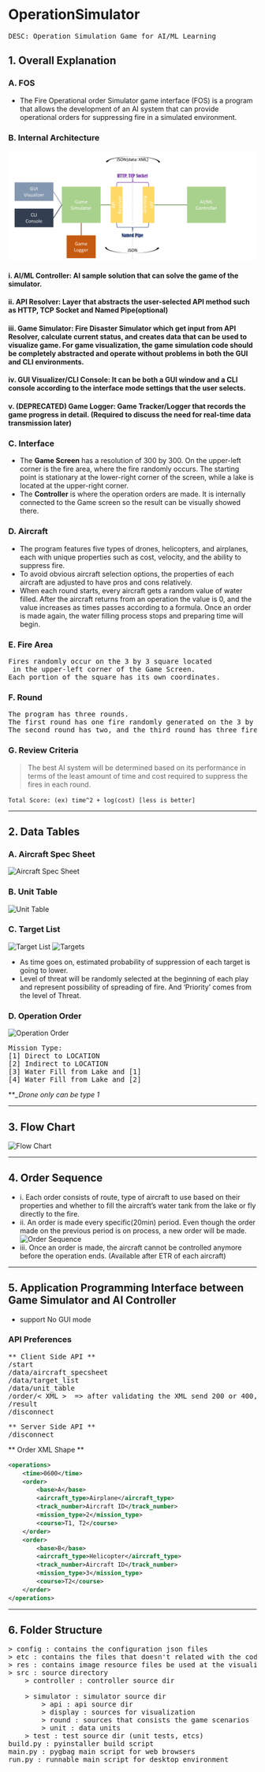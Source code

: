 # OperationSimulator
<pre>DESC: Operation Simulation Game for AI/ML Learning</pre>


## **1. Overall Explanation**
### **A. FOS**
- The Fire Operational order Simulator game interface (FOS) is a program that allows the development of an AI system that can provide operational orders for suppressing fire in a simulated environment.

### **B. Internal Architecture**
![Internal Architecture](./etc/internal_architecture.png)
#### i. AI/ML Controller: AI sample solution that can solve the game of the simulator.
#### ii. API Resolver: Layer that abstracts the user-selected API method such as HTTP, TCP Socket and Named Pipe(optional)
#### iii. Game Simulator: Fire Disaster Simulator which get input from API Resolver, calculate current status, and creates data that can be used to visualize game. For game visualization, the game simulation code should be completely abstracted and operate without problems in both the GUI and CLI environments.
#### iv. GUI Visualizer/CLI Console: It can be both a GUI window and a CLI console according to the interface mode settings that the user selects.
#### v. (DEPRECATED) Game Logger: Game Tracker/Logger that records the game progress in detail. (Required to discuss the need for real-time data transmission later)

### **C. Interface**
- The **Game Screen** has a resolution of 300 by 300. On the upper-left corner is the fire area, where the fire randomly occurs. The starting point is stationary at the lower-right corner of the screen, while a lake is located at the upper-right corner.
- The **Controller** is where the operation orders are made. It is internally connected to the Game screen so the result can be visually showed there. 

### **D. Aircraft**
- The program features five types of drones, helicopters, and airplanes, each with unique properties such as cost, velocity, and the ability to suppress fire.
- To avoid obvious aircraft selection options, the properties of each aircraft are adjusted to have pros and cons relatively.
- When each round starts, every aircraft gets a random value of water filled. After the aircraft returns from an operation the value is 0, and the value increases as times passes according to a formula. Once an order is made again, the water filling process stops and preparing time will begin.

### **E. Fire Area**
<pre>Fires randomly occur on the 3 by 3 square located
 in the upper-left corner of the Game Screen.
Each portion of the square has its own coordinates.</pre>

### **F. Round**
<pre>The program has three rounds.
The first round has one fire randomly generated on the 3 by 3 square.
The second round has two, and the third round has three fires randomly generated.</pre>

### **G. Review Criteria**
> The best AI system will be determined based on its performance in terms of the least amount of time and cost required to suppress the fires in each round.

```Total Score: (ex) time^2 + log(cost) [less is better]```
___

## **2. Data Tables**
### **A. Aircraft Spec Sheet**
![Aircraft Spec Sheet](./etc/spec_sheet.png)

### **B. Unit Table**
![Unit Table](./etc/unit.png)

### **C. Target List**
![Target List](./etc/target_list.png)
![Targets](./etc/targets.png)
- As time goes on, estimated probability of suppression of each target is going to lower.
- Level of threat will be randomly selected at the beginning of each play and represent possibility of spreading of fire. And ‘Priority’ comes from the level of Threat.

### **D. Operation Order**
![Operation Order](./etc/operation_order.png)
<pre>Mission Type:
[1] Direct to LOCATION
[2] Indirect to LOCATION
[3] Water Fill from Lake and [1]
[4] Water Fill from Lake and [2]</pre>
***_Drone only can be type 1*
___

## **3.	Flow Chart**
![Flow Chart](./etc/flow_chart.png)
___

## **4. Order Sequence**
- i. Each order consists of route, type of aircraft to use based on their properties and whether to fill the aircraft’s water tank from the lake or fly directly to the fire.
- ii. An order is made every specific(20min) period. Even though the order made on the previous period is on process, a new order will be made.
![Order Sequence](./etc/period.png)
- iii. Once an order is made, the aircraft cannot be controlled anymore before the operation ends. (Available after ETR of each aircraft)
___

## **5. Application Programming Interface between Game Simulator and AI Controller**
* support No GUI mode

### **API Preferences**
<pre>** Client Side API **
/start
/data/aircraft_specsheet
/data/target_list
/data/unit_table
/order/< XML >  => after validating the XML send 200 or 400, 403, 500 or etcs
/result
/disconnect
</pre>
<pre>** Server Side API **
/disconnect
</pre>
** Order XML Shape **
```xml
<operations>
    <time>0600</time>
    <order>
        <base>A</base>
        <aircraft_type>Airplane</aircraft_type>
        <track_number>Aircraft ID</track_number>
        <mission_type>2</mission_type>
        <course>T1, T2</course>
    </order>
    <order>
        <base>B</base>
        <aircraft_type>Helicopter</aircraft_type>
        <track_number>Aircraft ID</track_number>
        <mission_type>3</mission_type>
        <course>T2</course>
    </order>
</operations>
```
___

## **6. Folder Structure**
<pre>
> config : contains the configuration json files
> etc : contains the files that doesn't related with the codes
> res : contains image resource files be used at the visualizer
> src : source directory
    > controller : controller source dir

    > simulator : simulator source dir
        > api : api source dir
        > display : sources for visualization
        > round : sources that consists the game scenarios
        > unit : data units
    > test : test source dir (unit tests, etcs)
build.py : pyinstaller build script
main.py : pygbag main script for web browsers
run.py : runnable main script for desktop environment
</pre>